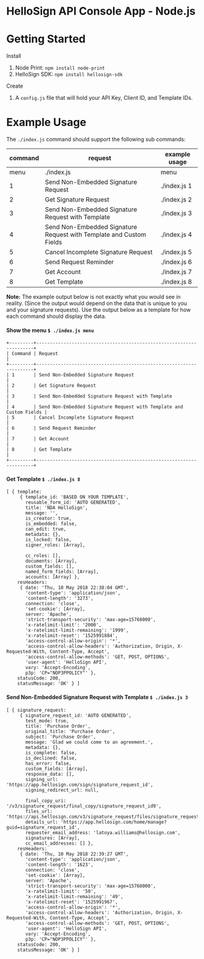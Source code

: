 # HelloSign API Console App - Node.js

# Getting Started

Install

1. Node Print: `npm install node-print`
2. HelloSign SDK: `npm install hellosign-sdk`

Create

1. A `config.js` file that will hold your API Key, Client ID, and Template IDs.

# Example Usage

The `./index.js` command should support the following sub commands:

| command        | request                                              | example usage                            |
|----------------|------------------------------------------------------|------------------------------------------|
|menu            | ./index.js                                           | menu                                     |
|1               | Send Non-Embedded Signature Request                  | ./index.js 1                             |
|2               | Get Signature Request                                | ./index.js 2                             |
|3               | Send Non-Embedded Signature Request with Template    | ./index.js 3                             |
|4               | Send Non-Embedded Signature Request with Template and Custom Fields | ./index.js 4              |
|5               | Cancel Incomplete Signature Request                  | ./index.js 5                             |
|6               | Send Request Reminder                                | ./index.js 6                             |
|7               | Get Account                                          | ./index.js 7                             |
|8               | Get Template                                         | ./index.js 8                             |

**Note:** The example output below is not exactly what you would see in reality. (Since the output would depend on the data that is unique to you and your signature requests). Use the output below as a template for how each command should display the data.

#### Show the menu `$ ./index.js menu`

```
+---------+---------------------------------------------------------------------+
| Command | Request                                                             |
+---------+---------------------------------------------------------------------+
| 1       | Send Non-Embedded Signature Request                                 |
| 2       | Get Signature Request                                               |
| 3       | Send Non-Embedded Signature Request with Template                   |
| 4       | Send Non-Embedded Signature Request with Template and Custom Fields |
| 5       | Cancel Incomplete Signature Request                                 |
| 6       | Send Request Reminder                                               |
| 7       | Get Account                                                         |
| 8       | Get Template                                                        |
+---------+---------------------------------------------------------------------+
```

#### Get Template `$ ./index.js 8`
```
[ { template:
     { template_id: 'BASED ON YOUR TEMPLATE',
       reusable_form_id: 'AUTO GENERATED',
       title: 'NDA HelloSign',
       message: '',
       is_creator: true,
       is_embedded: false,
       can_edit: true,
       metadata: {},
       is_locked: false,
       signer_roles: [Array],

       cc_roles: [],
       documents: [Array],
       custom_fields: [],
       named_form_fields: [Array],
       accounts: [Array] },
    resHeaders:
     { date: 'Thu, 10 May 2018 22:38:04 GMT',
       'content-type': 'application/json',
       'content-length': '3273',
       connection: 'close',
       'set-cookie': [Array],
       server: 'Apache',
       'strict-transport-security': 'max-age=15768000',
       'x-ratelimit-limit': '2000',
       'x-ratelimit-limit-remaining': '1999',
       'x-ratelimit-reset': '1525991884',
       'access-control-allow-origin': '*',
       'access-control-allow-headers': 'Authorization, Origin, X-Requested-With, Content-Type, Accept',
       'access-control-allow-methods': 'GET, POST, OPTIONS',
       'user-agent': 'HelloSign API',
       vary: 'Accept-Encoding',
       p3p: 'CP="NOP3PPOLICY"' },
    statusCode: 200,
    statusMessage: 'OK' } ]
```

#### Send Non-Embedded Signature Request with Template `$ ./index.js 3`
```
[ { signature_request:
     { signature_request_id: 'AUTO GENERATED',
       test_mode: true,
       title: 'Purchase Order',
       original_title: 'Purchase Order',
       subject: 'Purchase Order',
       message: 'Glad we could come to an agreement.',
       metadata: {},
       is_complete: false,
       is_declined: false,
       has_error: false,
       custom_fields: [Array],
       response_data: [],
       signing_url: 'https://app.hellosign.com/sign/signature_request_id',
       signing_redirect_url: null,

       final_copy_uri: '/v3/signature_request/final_copy/signature_request_id9',
       files_url: 'https://api.hellosign.com/v3/signature_request/files/signature_request_id',
       details_url: 'https://app.hellosign.com/home/manage?guid=signature_request_id',
       requester_email_address: 'latoya.williams@hellosign.com',
       signatures: [Array],
       cc_email_addresses: [] },
    resHeaders:
     { date: 'Thu, 10 May 2018 22:39:27 GMT',
       'content-type': 'application/json',
       'content-length': '1623',
       connection: 'close',
       'set-cookie': [Array],
       server: 'Apache',
       'strict-transport-security': 'max-age=15768000',
       'x-ratelimit-limit': '50',
       'x-ratelimit-limit-remaining': '49',
       'x-ratelimit-reset': '1525991967',
       'access-control-allow-origin': '*',
       'access-control-allow-headers': 'Authorization, Origin, X-Requested-With, Content-Type, Accept',
       'access-control-allow-methods': 'GET, POST, OPTIONS',
       'user-agent': 'HelloSign API',
       vary: 'Accept-Encoding',
       p3p: 'CP="NOP3PPOLICY"' },
    statusCode: 200,
    statusMessage: 'OK' } ]
```
